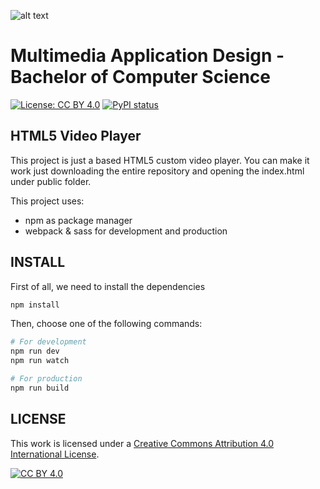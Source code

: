 ![alt text](https://lh3.googleusercontent.com/n9L1BhPkHZeonziccAdupxm9JybHv315sAihoAL1iuHrwU71VLAdh4OmbkM9M8Au-KGBKlE=s170)

# Multimedia Application Design - Bachelor of Computer Science
[![License: CC BY 4.0](https://img.shields.io/badge/License-CC%20BY%204.0-lightgrey.svg)](https://creativecommons.org/licenses/by/4.0/)
[![PyPI status](https://img.shields.io/pypi/status/ansicolortags.svg)](https://pypi.python.org/pypi/ansicolortags/)
## HTML5 Video Player
This project is just a based HTML5 custom video player. You can make it work just downloading the entire repository and opening the index.html under public folder.

This project uses:
- npm as package manager
- webpack & sass for development and production

## INSTALL

First of all, we need to install the dependencies
```bash
npm install
```

Then, choose one of the following commands:
```bash
# For development
npm run dev
npm run watch

# For production
npm run build
```

## LICENSE
This work is licensed under a [Creative Commons Attribution 4.0 International
License][cc-by].

[![CC BY 4.0][cc-by-image]][cc-by]

[cc-by]: http://creativecommons.org/licenses/by/4.0/
[cc-by-image]: https://i.creativecommons.org/l/by/4.0/88x31.png
[cc-by-shield]: https://img.shields.io/badge/License-CC%20BY%204.0-lightgrey.svg